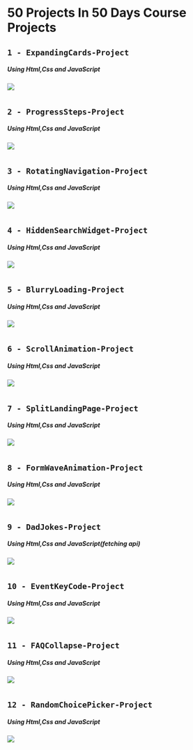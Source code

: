 # 50 Projects In 50 Days Course Projects

## `1 - ExpandingCards-Project`

##### Using Html,Css and JavaScript

![](images/ExpandingCards.gif)

#

## `2 - ProgressSteps-Project`

##### Using Html,Css and JavaScript

![](images/ProgressSteps.gif)

#

## `3 - RotatingNavigation-Project`

##### Using Html,Css and JavaScript

![](images/RotatingNavigation.gif)

#

## `4 - HiddenSearchWidget-Project`

##### Using Html,Css and JavaScript

![](images/HiddenSearchWidget.gif)

#

## `5 - BlurryLoading-Project`

##### Using Html,Css and JavaScript

![](images/BlurryLoading.gif)

#

## `6 - ScrollAnimation-Project`

##### Using Html,Css and JavaScript

![](images/ScrollAnimation.gif)

#

## `7 - SplitLandingPage-Project`

##### Using Html,Css and JavaScript

![](images/SplitLandingPage.gif)

#

## `8 - FormWaveAnimation-Project`

##### Using Html,Css and JavaScript

![](images/FormWaveAnimation.gif)

#

## `9 - DadJokes-Project`

##### Using Html,Css and JavaScript(fetching api)

![](images/DadJokes.gif)

#

## `10 - EventKeyCode-Project`

##### Using Html,Css and JavaScript

![](images/EventKeyCode.gif)

#

## `11 - FAQCollapse-Project`

##### Using Html,Css and JavaScript

![](images/FAQCollapse.gif)

#

## `12 - RandomChoicePicker-Project`

##### Using Html,Css and JavaScript

![](images/RandomChoicePicker.gif)

#
